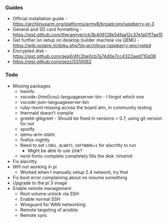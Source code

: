 ### Guides

- Official installation guide - https://archlinuxarm.org/platforms/armv8/broadcom/raspberry-pi-3
- General and SD card formatting - https://gist.github.com/theramiyer/cb3b406128e54faa12c37e1a01f7ae15
- Get further on setup on desktop builder machine via QEMU - https://wiki.polaire.nl/doku.php?id=archlinux-raspberry-encrypted
- Encrypted disk - https://gist.github.com/gea0/4fc2be0cb7a74d0e7cc4322aed710d38
- https://gist.github.com/pezz/5310082

### Todo

* Missing packages
  * hwinfo
  * vscode-{html|css}-languageserver-bin - I forgot which one
  * vscode-json-languageserver-bin
  * ruby-rexml missing across the board atm, in community testing
  * thermald doesn't compile
  * greetd-gtkgreet - Should be fixed in versions > 0.7, using git version for not
  * spotify
  * qemu-arm-static
  * firefox-nightly
  * Need to set `LIBGL_ALWAYS_SOFTWARE=1` for alacritty to run
    * Might be able to use zink?
  * nerd-fonts-complete completely fills the disk :rimshot:
* Fix alacritty
* Wifi not working in pi
  * Worked when I manually setup 2.4 network, try that
* Fix boot error complaining about no resume something
* Upgrade to the pi 3 image
* Enable remote management
  * Root volume unlock via SSH
  * Enable normal SSH
  * Wireguard for WAN networking
  * Remote targeting of ansible
  * Remote sync
